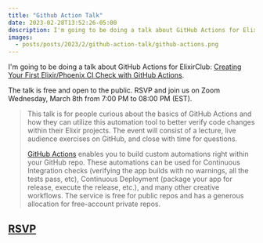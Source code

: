 ```yaml
---
title: "Github Action Talk"
date: 2023-02-28T13:52:26-05:00
description: I'm going to be doing a talk about GitHub Actions for ElixirClub.
images:
  - posts/posts/2023/2/github-action-talk/github-actions.png
---
```


I'm going to be doing a talk about GitHub Actions for ElixirClub: [Creating Your First Elixir/Phoenix CI Check with GitHub Actions](https://www.elixirclub.org/c/topic-events/github-actions).

The talk is free and open to the public. RSVP and join us on Zoom Wednesday, March 8th from 7:00 PM to 08:00 PM (EST).

> This talk is for people curious about the basics of GitHub Actions and how they can utilize this automation tool to better verify code changes within their Elixir projects. The event will consist of a lecture, live audience exercises on GitHub, and close with time for questions.
>
> [GitHub Actions](https://docs.github.com/en/actions) enables you to build custom automations right within your GitHub repo. These automations can be used for Continuous Integration checks (verifying the app builds with no warnings, all the tests pass, etc), Continuous Deployment (package your app for release, execute the release, etc.), and many other creative workflows. The service is free for public repos and has a generous allocation for free-account private repos.

## [RSVP](https://www.elixirclub.org/c/topic-events/github-actions)
